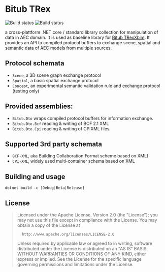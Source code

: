 # Bitub TRex
![Build status](https://dev.azure.com/bitub/BitubTRex/_apis/build/status/bekraft.BitubTRex?branchName=dev&label=DEV)
![Build status](https://dev.azure.com/bitub/BitubTRex/_apis/build/status/bekraft.BitubTRex?branchName=master&label=MASTER)

a cross-plattform .NET core / standard library collection for manipulation of data in AEC domain. It is used as baseline library for [Bitub TRexXbim](https://github.com/bekraft/BitubTRexXbim). It provides an API to compiled protocol buffers to exchange scene, spatial and semantic data of AEC models from multiple sources.

## Protocol schemata

- ```Scene```, a 3D scene graph exchange protocol
- ```Spatial```, a basic spatial exchange protocol
- ```Concept```, an experimental semantic validation rule and exchange protocol (testing only)

## Provided assemblies:
- ```Bitub.Dto``` wraps compiled protocol buffers for information exchange.
- ```Bitub.Dto.Bcf``` reading & writing of BCF 2.1 XML 
- ```Bitub.Dto.Cpi``` reading & writing of CPIXML files

## Supported 3rd party schemata

- ```BCF-XML```, aka Building Collaboration Format scheme based on XML)
- ```CPI-XML```, widely used multi-container schema based on XML

## Building and usage

```
dotnet build -c [Debug|Beta|Release]
```

## License

>Licensed under the Apache License, Version 2.0 (the "License"); you may not use this file except in compliance with the License. You may obtain a copy of the License at
>
>       http://www.apache.org/licenses/LICENSE-2.0
>
>Unless required by applicable law or agreed to in writing, software distributed under the License is distributed on an "AS IS" BASIS, WITHOUT WARRANTIES OR CONDITIONS OF ANY KIND, either express or implied. See the License for the specific language governing permissions and limitations under the License.